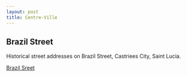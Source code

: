 ```yaml
---
layout: post
title: Centre-Ville
---
```


## Brazil Street

Historical street addresses on Brazil Street, Castriees City, Saint Lucia.

[Brazil Sreet](https://drive.google.com/file/d/11oEp6JkfcVOM7Nc9SdMOMWvZCB-TNyW9/view?fbclid=IwY2xjawH35OhleHRuA2FlbQIxMQABHSIkleVN2qoSFdLviEa4Y3Z3fYN5sXmf6-p8WMZHliOqYkZW0SlU7YYmJA_aem_BgsKAmz9Zj1C9EusgrxB8Q)


